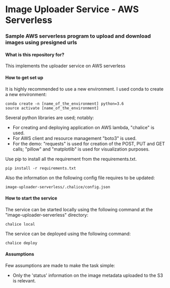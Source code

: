 # Image Uploader Service - AWS Serverless #
### Sample AWS serverless program to upload and download images using presigned urls ###

#### What is this repository for? ####
This implements the uploader service on AWS serverless

#### How to get set up ####
It is highly recommended to use a new environment. I used conda to create a new environment:

    conda create -n [name_of_the_environment] python=3.6
    source activate [name_of_the_environment]

Several python libraries are used; notably:

- For creating and deploying application on AWS lambda, "chalice" is used.
- For AWS client and resource management "boto3" is used.
- For the demo: "requests" is used for creation of the POST, PUT and GET calls; "pillow" and "matplotlib" is used for visualization purposes.

Use pip to install all the requirement from the requirements.txt.

    pip install -r requirements.txt

Also the information on the following config file requires to be updated:

    image-uploader-serverless/.chalice/config.json

#### How to start the service ####
The service can be started locally using the following command at the "image-uploader-serverless" directory:

    chalice local

The service can be deployed using the following command:

    chalice deploy

#### Assumptions ####
Few assumptions are made to make the task simple:
- Only the 'status' information on the image metadata uploaded to the S3 is relevant.
